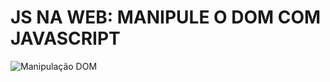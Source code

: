 # JS NA WEB: MANIPULE O DOM COM JAVASCRIPT

![Manipulação DOM](https://user-images.githubusercontent.com/97696243/184463594-6d6cf211-f3ee-4550-8a78-3e89c877dc19.jpg)


